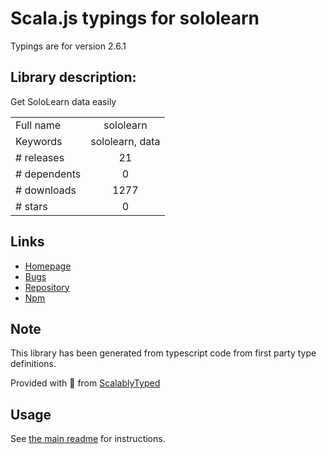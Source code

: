 
# Scala.js typings for sololearn

Typings are for version 2.6.1

## Library description:
Get SoloLearn data easily

|                    |                 |
| ------------------ | :-------------: |
| Full name          | sololearn |
| Keywords           | sololearn, data |
| # releases         | 21 |
| # dependents       | 0 |
| # downloads        | 1277 |
| # stars            | 0 |

## Links
- [Homepage](https://github.com/sololearnjs/sololearn#readme)
- [Bugs](https://github.com/sololearnjs/sololearn/issues)
- [Repository](https://github.com/sololearnjs/sololearn)
- [Npm](https://www.npmjs.com/package/sololearn)
    


## Note
This library has been generated from typescript code from first party type definitions.

Provided with :purple_heart: from [ScalablyTyped](https://github.com/oyvindberg/ScalablyTyped)

## Usage
See [the main readme](../../readme.md) for instructions.


